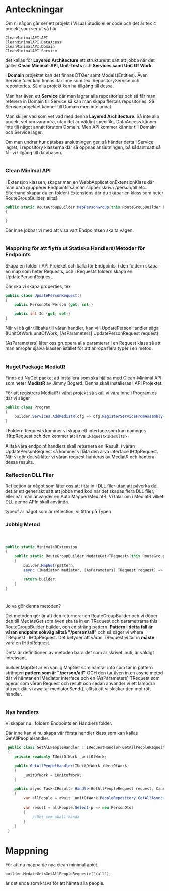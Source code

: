 # Anteckningar

Om ni någon går ser ett projekt i Visual Studio eller code och det är tex 4 projekt som ser ut så här

```
CleanMinimalAPI.API
CleanMinimalAPI.DataAcess
CleanMinimalAPI.Domain
CleanMinimalAPI.Service
```

det kallas för **Layered Architecture** ett strukturerat sätt att jobba när det gäller **Clean Minimal-API, Unit-Tests** och **Services samt Unit Of Work.**

i **Domain** projektet kan det finnas DTOer samt Models(Entities). Även Service foler kan finnas där inne som tex IRepositoryService och repositories. Så alla projekt kan ha tillgång till dessa.

Man har även ett **Service** där man lagrar alla repositories och så får man referera in Domain till Service så kan man skapa flertals repositories. Så Service projektet känner till Domain men inte annat.

Man skiljer vad som vet vad med denna **Layered Architecture**. Så inte alla projekt vet om varandra, utan det är väldigt specifikt. DataAccess känner inte till något annat förutom Domain. Men API kommer känner till Domain och Service lager.

Om man undrar hur databas anslutningen ger, så händer detta i Service lagret, i repository klasserna där så öppnas anslutningen, på sådant sätt så får vi tillgång till databasen.

#

### Clean Minimal API

I Extension klassen, skapar man en WebbApplicationExtensionKlass där man bara grupperer Endpoints så man slipper skriva /person/all etc...
Efterhand skapar du en folder i Extensions där du skapar en klass som heter RouteGroupBuilder, alltså

```csharp
public static RouteGroupBuilder MapPersonGroup(this RouteGroupBuilder builder)
{

}
```

Där inne jobbar vi med att visa vart Endpointsen ska ta vägen.

#

### Mappning för att flytta ut Statiska Handlers/Metoder för Endpoints

Skapa en folder i API Projeket och kalla för Endpoints, i den foldern skapa en map som heter Requests, och i Requests foldern skapa en UpdatePersonRequest.

Där ska vi skapa properties, tex

```csharp
public class UpdatePersonRequest()
{
    public PersonDto Person {get; set;}

    public int Id {get; set;}
}

```

När vi då går tillbaka till våran handler, kan vi i UpdatePersonHandler säga (IUnitOfWork unitOfWork, [AsParameters] UpdatePersonRequest request)

[AsParameters] låter oss gruppera alla paramterar i en Request klass så att man anropar själva klassen istället för att anropa flera typer i en metod.

#

### Nuget Package MediatR

Finns ett NuGet packet att installera som ska hjälpa med Clean-Minimal API som heter **MediatR** av Jimmy Bogard. Denna skall installeras i API Projektet.

För att registrera MediatR i vårat projekt så skall vi vara inne i Program.cs där vi säger

```csharp
public class Program
{
    builder.Services.AddMediatR(cfg => cfg.RegisterServiceFromAssembly(typeof(Program).Assembly));
}

```

I Foldern Requests kommer vi skapa ett interface som kan namnges IHttpRequest och den kommer att ärva `IRequest<IResults>`

Alltså våra endpoint handlers skall returnera en IResult, i våran UpdatePersonRequest så kommer vi låta den ärva interface IHttpRequest. När vi gör det så låter vi våran request hanteras av MediatR och hantera dessa results.

### Reflection DLL Filer

Reflection är något som låter oss att titta in i DLL filer utan att påverka de, det är ett generiskt sätt att jobba med kod när det skapas flera DLL filer, eller när man använder en Auto Mapper/MediatR. Vi talar om i MediatR vilket DLL denna APIn skall använda.

typeof är något som är reflection, vi tittar på Typen

### Jobbig Metod

#

```csharp

public static MinimalaRExtension
{
    public static RouteGroupBuilder MedateGet<TRequest>(this RouteGroupBuilder builder, string pattern) where TRequest : IHttpRequest
    {
        builder.MapGet(pattern,
        async (IMediator mediator, [AsParameters] TRequest request) => await mediator.Send());

        return builder;
    }
}
```

#

Jo va gör denna metoden?

Det metoden gör är att den returnerar en RouteGroupBuilder och vi döper den till MedateGet som även ska ta in en TRequest och parametrarna this RouteGroupBuilder builder, och en sträng pattern. **Pattern i detta fall är våran endpoint sökväg alltså "/person/all"** och så säger vi where TRequest : IHttpRequest. Det betyder att våran TRequest vi tar in **måste** vara en IHttpRequest.

Detta är definitionen av metoden bara det som är skrivet inuti, är väldigt intressant.

builder.MapGet är en vanlig MapGet som hämtar info som tar in pattern strängen **pattern som är "/person/all"** OCH den tar även in en async metod där vi hämtar en IMediator interface och en [AsParameters] TRequest som agerar som våran Request och result och sedan använder vi ett lambdra uttryck där vi awaitar mediator.Send(), alltså att vi skickar den mot rätt handler.

#

### Nya handlers

Vi skapar nu i foldern Endpoints en Handlers folder.

Där inne kan vi nu skapa vår första handler klass som kan kallas GetAllPeopleHandler.

```csharp
 public class GetAlLPeopleHandler : IRequestHandler<GetAllPeopleRequest, IResult>
 {
    private readonly IUnitOfWork _unitOfWork;

    public GetAllPeopelHandler(IUnitOfWork iUnitOfWork)
    {
        _unitOfWork = iUnitOfWork;
    }

    public async Task<IResult> Handle(GetAllPeopleRequest request, CancellationToken cancellationToken)
    {
        var allPeople = await _unitOfWork.PeopleRepository.GetAllAsync();

        var result = allPeople.Select(p => new PersonDto)
        {
            //Det som skall hända
        }
    }
 }
```

# Mappning

För att nu mappa de nya clean minimal apiet.

`builder.MedateGet<GetAllPeopleRequest>("/all");`

är det enda som krävs för att hämta alla people.
